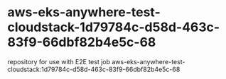 # aws-eks-anywhere-test-cloudstack-1d79784c-d58d-463c-83f9-66dbf82b4e5c-68
repository for use with E2E test job aws-eks-anywhere-test-cloudstack:1d79784c-d58d-463c-83f9-66dbf82b4e5c-68

